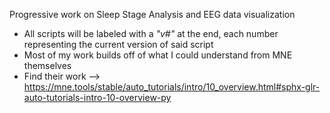 Progressive work on Sleep Stage Analysis and EEG data visualization
  - All scripts will be labeled with a _"v#"_ at the end, each number representing the current version of said script
  - Most of my work builds off of what I could understand from MNE themselves 
  - Find their work --> https://mne.tools/stable/auto_tutorials/intro/10_overview.html#sphx-glr-auto-tutorials-intro-10-overview-py
